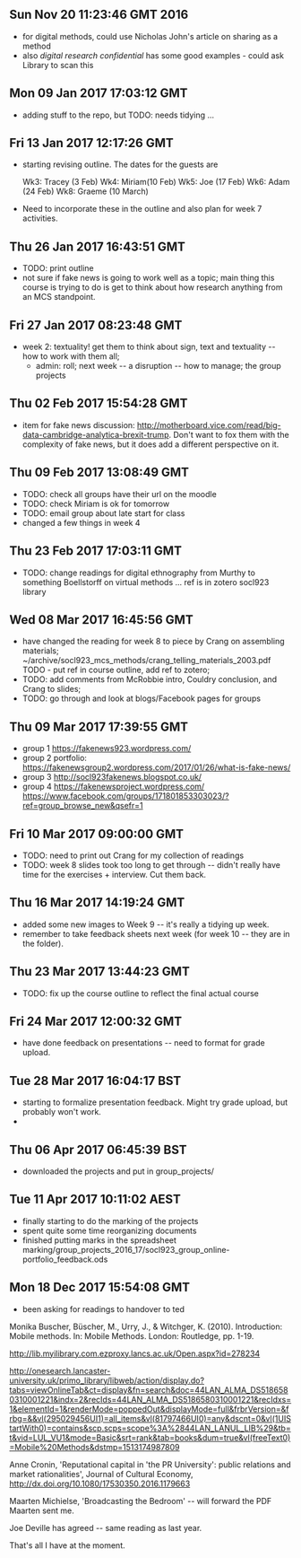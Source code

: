 
## Sun Nov 20 11:23:46 GMT 2016

- for digital methods, could use Nicholas John's article on sharing as a method
- also  _digital research confidential_ has some good examples - could ask Library to scan this


## Mon 09 Jan 2017 17:03:12 GMT
- adding stuff to the repo, but TODO: needs tidying ... 

## Fri 13 Jan 2017 12:17:26 GMT
- starting revising outline. The dates for the guests are
    
    Wk3: Tracey (3 Feb)
    Wk4: Miriam(10 Feb)
    Wk5: Joe (17 Feb)
    Wk6: Adam (24 Feb)
    Wk8: Graeme (10 March)
- Need to incorporate these in the outline and also plan for week 7 activities. 

## Thu 26 Jan 2017 16:43:51 GMT
- TODO: print outline
- not sure if fake news is going to work well as a topic; main thing this course is trying to do is get to think about how research anything from an MCS standpoint. 

## Fri 27 Jan 2017 08:23:48 GMT
- week 2: textuality! get them to think about sign, text and textuality -- how to work with them all;  
    - admin: roll; next week -- a disruption -- how to manage; the group projects 

## Thu 02 Feb 2017 15:54:28 GMT
- item for fake news discussion: http://motherboard.vice.com/read/big-data-cambridge-analytica-brexit-trump. Don't want to fox them with the complexity of fake news, but it does add a different perspective on it.  

## Thu 09 Feb 2017 13:08:49 GMT
- TODO: check all groups have their url on the moodle
- TODO: check Miriam is ok for tomorrow
- TODO: email group about late start for class
- changed a few things in week 4

## Thu 23 Feb 2017 17:03:11 GMT
- TODO: change readings for digital ethnography from Murthy to something Boellstorff on virtual methods ... ref is in zotero socl923 library  

## Wed 08 Mar 2017 16:45:56 GMT
- have changed the reading for week 8 to piece by Crang on assembling materials;  ~/archive/socl923_mcs_methods/crang_telling_materials_2003.pdf TODO - put ref in course outline, add ref to zotero; 
- TODO: add comments from McRobbie intro, Couldry conclusion, and Crang to slides; 
- TODO: go through and look at blogs/Facebook pages for groups

## Thu 09 Mar 2017 17:39:55 GMT
- group 1 https://fakenews923.wordpress.com/
- group 2 portfolio: https://fakenewsgroup2.wordpress.com/2017/01/26/what-is-fake-news/
- group 3 http://socl923fakenews.blogspot.co.uk/ 
- group 4 https://fakenewsproject.wordpress.com/ https://www.facebook.com/groups/171801853303023/?ref=group_browse_new&qsefr=1 

## Fri 10 Mar 2017 09:00:00 GMT
- TODO: need to print out Crang for my collection of readings 
- TODO: week 8 slides took too long to get through -- didn't really have time for the exercises + interview. Cut them back. 

## Thu 16 Mar 2017 14:19:24 GMT
- added some new images to Week 9 -- it's really a tidying up week.  
- remember to take feedback sheets next week (for week 10 -- they are in the folder). 

## Thu 23 Mar 2017 13:44:23 GMT
- TODO: fix up the course outline to reflect the final actual course 

## Fri 24 Mar 2017 12:00:32 GMT
- have done feedback on presentations -- need to format for grade upload.  

## Tue 28 Mar 2017 16:04:17 BST
- starting to formalize presentation feedback. Might try grade upload, but probably won't work. 
- 

## Thu 06 Apr 2017 06:45:39 BST
- downloaded the projects and put in group_projects/  

## Tue 11 Apr 2017 10:11:02 AEST
- finally starting to do the marking of the projects 
- spent quite some time reorganizing documents
- finished putting marks in the spreadsheet marking/group_projects_2016_17/socl923_group_online-portfolio_feedback.ods

## Mon 18 Dec 2017 15:54:08 GMT
- been asking for readings to handover to ted

Monika Buscher, Büscher, M., Urry, J., & Witchger, K. (2010). Introduction: Mobile methods. In: Mobile Methods. London: Routledge, pp. 1-19.
 
http://lib.myilibrary.com.ezproxy.lancs.ac.uk/Open.aspx?id=278234
 
http://onesearch.lancaster-university.uk/primo_library/libweb/action/display.do?tabs=viewOnlineTab&ct=display&fn=search&doc=44LAN_ALMA_DS5186580310001221&indx=2&recIds=44LAN_ALMA_DS5186580310001221&recIdxs=1&elementId=1&renderMode=poppedOut&displayMode=full&frbrVersion=&frbg=&&vl(295029456UI1)=all_items&vl(81797466UI0)=any&dscnt=0&vl(1UIStartWith0)=contains&scp.scps=scope%3A%2844LAN_LANUL_LIB%29&tb=t&vid=LUL_VU1&mode=Basic&srt=rank&tab=books&dum=true&vl(freeText0)=Mobile%20Methods&dstmp=1513174987809
 

Anne Cronin, 'Reputational capital in 'the PR University': public relations and market rationalities', Journal of Cultural Economy, http://dx.doi.org/10.1080/17530350.2016.1179663<Paste>


Maarten Michielse, 'Broadcasting the Bedroom' -- will forward the PDF Maarten sent me.   

Joe Deville has agreed -- same reading as last year.

That's all I have at the moment. 
